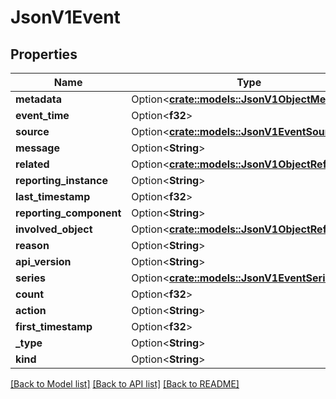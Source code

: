 # JsonV1Event

## Properties

Name | Type | Description | Notes
------------ | ------------- | ------------- | -------------
**metadata** | Option<[**crate::models::JsonV1ObjectMeta**](json_V1ObjectMeta.md)> |  | [optional]
**event_time** | Option<**f32**> |  | [optional]
**source** | Option<[**crate::models::JsonV1EventSource**](json_V1EventSource.md)> |  | [optional]
**message** | Option<**String**> |  | [optional]
**related** | Option<[**crate::models::JsonV1ObjectReference**](json_V1ObjectReference.md)> |  | [optional]
**reporting_instance** | Option<**String**> |  | [optional]
**last_timestamp** | Option<**f32**> |  | [optional]
**reporting_component** | Option<**String**> |  | [optional]
**involved_object** | Option<[**crate::models::JsonV1ObjectReference**](json_V1ObjectReference.md)> |  | [optional]
**reason** | Option<**String**> |  | [optional]
**api_version** | Option<**String**> |  | [optional]
**series** | Option<[**crate::models::JsonV1EventSeries**](json_V1EventSeries.md)> |  | [optional]
**count** | Option<**f32**> |  | [optional]
**action** | Option<**String**> |  | [optional]
**first_timestamp** | Option<**f32**> |  | [optional]
**_type** | Option<**String**> |  | [optional]
**kind** | Option<**String**> |  | [optional]

[[Back to Model list]](../README.md#documentation-for-models) [[Back to API list]](../README.md#documentation-for-api-endpoints) [[Back to README]](../README.md)


